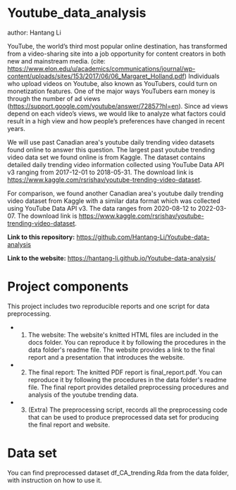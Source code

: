 # Youtube_data_analysis

author: Hantang Li

YouTube, the world’s third most popular online destination, has transformed from a video-sharing site into a job opportunity for content creators in both new and mainstream media. (cite: https://www.elon.edu/u/academics/communications/journal/wp-content/uploads/sites/153/2017/06/06_Margaret_Holland.pdf) Individuals who upload videos on Youtube, also known as YouTubers, could turn on monetization features. One of the major ways YouTubers earn money is through the number of ad views (https://support.google.com/youtube/answer/72857?hl=en). Since ad views depend on each video’s views, we would like to analyze what factors could result in a high view and how people’s preferences have changed in recent years.

We will use past Canadian area's youtube daily trending video datasets found online to answer this question. The largest past youtube trending video data set we found online is from Kaggle. The dataset contains detailed daily trending video information collected using YouTube Data API v3 ranging from 2017-12-01 to 2018-05-31. The download link is https://www.kaggle.com/rsrishav/youtube-trending-video-dataset. 

For comparison, we found another Canadian area's youtube daily trending video dataset from Kaggle with a similar data format which was collected using YouTube Data API v3. The data ranges from 2020-08-12 to 2022-03-07. The download link is https://www.kaggle.com/rsrishav/youtube-trending-video-dataset. 

**Link to this repository:** https://github.com/Hantang-Li/Youtube-data-analysis

**Link to the website:** https://hantang-li.github.io/Youtube-data-analysis/

# Project components

This project includes two reproducible reports and one script for data preprocessing. 

* 1. The website: The website's knitted HTML files are included in the docs folder. You can reproduce it by following the procedures in the data folder's readme file. The website provides a link to the final report and a presentation that introduces the website. 
* 2. The final report: The knitted PDF report is final_report.pdf. You can reproduce it by following the procedures in the data folder's readme file. The final report provides detailed preprocessing procedures and analysis of the youtube trending data.
* 3. (Extra) The preprocessing script, records all the preprocessing code that can be used to produce preprocessed data set for producing the final report and website.

# Data set

You can find preprocessed dataset df_CA_trending.Rda from the data folder, with instruction on how to use it.
